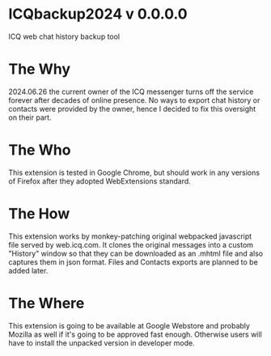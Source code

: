 # ICQbackup2024 v 0.0.0.0
ICQ web chat history backup tool

# The Why
2024.06.26 the current owner of the ICQ messenger turns off the service forever after decades of online presence. No ways to export chat history or contacts were provided by the owner, hence I decided to fix this oversight on their part.

# The Who
This extension is tested in Google Chrome, but should work in any versions of Firefox after they adopted WebExtensions standard.

# The How
This extension works by monkey-patching original webpacked javascript file served by web.icq.com. It clones the original messages into a custom "History" window so that they can be downloaded as an .mhtml file and also captures them in json format. Files and Contacts exports are planned to be added later.

# The Where
This extension is going to be available at Google Webstore and probably Mozilla as well if it's going to be approved fast enough. Otherwise users will have to install the unpacked version in developer mode.
